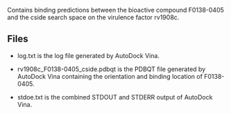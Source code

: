Contains binding predictions between the bioactive compound F0138-0405 and the cside search space on the virulence factor rv1908c.

## Files

- log.txt is the log file generated by AutoDock Vina.

- rv1908c_F0138-0405_cside.pdbqt is the PDBQT file generated by AutoDock Vina containing the orientation and binding location of F0138-0405.

- stdoe.txt is the combined STDOUT and STDERR output of AutoDock Vina.

